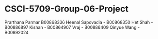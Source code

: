 # CSCI-5709-Group-06-Project

Prarthana Parmar B00868336
Heenal Sapovadia - B00868350
Het Shah - B00886897
Kishan - B00864907
Vraj - B00886409
Qinyue Wang - B00892024
